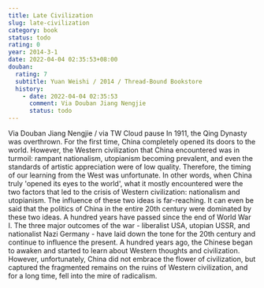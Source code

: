 ```yaml
---
title: Late Civilization
slug: late-civilization
category: book
status: todo
rating: 0
year: 2014-3-1
date: 2022-04-04 02:35:53+08:00
douban:
  rating: 7
  subtitle: Yuan Weishi / 2014 / Thread-Bound Bookstore
  history:
    - date: 2022-04-04 02:35:53
      comment: Via Douban Jiang Nengjie
      status: todo
---
```


Via Douban Jiang Nengjie / via TW Cloud pause In 1911, the Qing Dynasty was overthrown. For the first time, China completely opened its doors to the world. However, the Western civilization that China encountered was in turmoil: rampant nationalism, utopianism becoming prevalent, and even the standards of artistic appreciation were of low quality. Therefore, the timing of our learning from the West was unfortunate. In other words, when China truly 'opened its eyes to the world', what it mostly encountered were the two factors that led to the crisis of Western civilization: nationalism and utopianism. The influence of these two ideas is far-reaching. It can even be said that the politics of China in the entire 20th century were dominated by these two ideas. A hundred years have passed since the end of World War I. The three major outcomes of the war - liberalist USA, utopian USSR, and nationalist Nazi Germany - have laid down the tone for the 20th century and continue to influence the present. A hundred years ago, the Chinese began to awaken and started to learn about Western thoughts and civilization. However, unfortunately, China did not embrace the flower of civilization, but captured the fragmented remains on the ruins of Western civilization, and for a long time, fell into the mire of radicalism.
